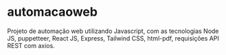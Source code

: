 # automacaoweb
Projeto de automação web utilizando Javascript, com as tecnologias Node JS, puppetteer, React JS, Express, Tailwind CSS, html-pdf, requisições API REST com axios.
